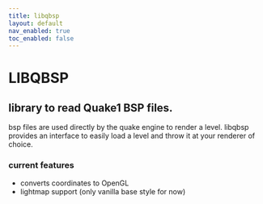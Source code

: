 ```yaml
---
title: libqbsp
layout: default
nav_enabled: true
toc_enabled: false
---
```


# LIBQBSP

## library to read Quake1 BSP files.

bsp files are used directly by the quake engine to render a level. libqbsp provides an interface to easily load a level and throw it at your renderer of choice.

### current features

* converts coordinates to OpenGL
* lightmap support (only vanilla base style for now)
